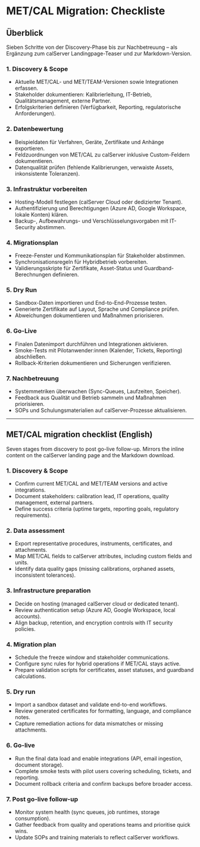 # MET/CAL Migration: Checkliste

## Überblick
Sieben Schritte von der Discovery-Phase bis zur Nachbetreuung – als Ergänzung zum calServer Landingpage-Teaser und zur Markdown-Version.

### 1. Discovery & Scope
- Aktuelle MET/CAL- und MET/TEAM-Versionen sowie Integrationen erfassen.
- Stakeholder dokumentieren: Kalibrierleitung, IT-Betrieb, Qualitätsmanagement, externe Partner.
- Erfolgskriterien definieren (Verfügbarkeit, Reporting, regulatorische Anforderungen).

### 2. Datenbewertung
- Beispieldaten für Verfahren, Geräte, Zertifikate und Anhänge exportieren.
- Feldzuordnungen von MET/CAL zu calServer inklusive Custom-Feldern dokumentieren.
- Datenqualität prüfen (fehlende Kalibrierungen, verwaiste Assets, inkonsistente Toleranzen).

### 3. Infrastruktur vorbereiten
- Hosting-Modell festlegen (calServer Cloud oder dedizierter Tenant).
- Authentifizierung und Berechtigungen (Azure AD, Google Workspace, lokale Konten) klären.
- Backup-, Aufbewahrungs- und Verschlüsselungsvorgaben mit IT-Security abstimmen.

### 4. Migrationsplan
- Freeze-Fenster und Kommunikationsplan für Stakeholder abstimmen.
- Synchronisationsregeln für Hybridbetrieb vorbereiten.
- Validierungsskripte für Zertifikate, Asset-Status und Guardband-Berechnungen definieren.

### 5. Dry Run
- Sandbox-Daten importieren und End-to-End-Prozesse testen.
- Generierte Zertifikate auf Layout, Sprache und Compliance prüfen.
- Abweichungen dokumentieren und Maßnahmen priorisieren.

### 6. Go-Live
- Finalen Datenimport durchführen und Integrationen aktivieren.
- Smoke-Tests mit Pilotanwender:innen (Kalender, Tickets, Reporting) abschließen.
- Rollback-Kriterien dokumentieren und Sicherungen verifizieren.

### 7. Nachbetreuung
- Systemmetriken überwachen (Sync-Queues, Laufzeiten, Speicher).
- Feedback aus Qualität und Betrieb sammeln und Maßnahmen priorisieren.
- SOPs und Schulungsmaterialien auf calServer-Prozesse aktualisieren.

---

## MET/CAL migration checklist (English)
Seven stages from discovery to post go-live follow-up. Mirrors the inline content on the calServer landing page and the Markdown download.

### 1. Discovery & Scope
- Confirm current MET/CAL and MET/TEAM versions and active integrations.
- Document stakeholders: calibration lead, IT operations, quality management, external partners.
- Define success criteria (uptime targets, reporting goals, regulatory requirements).

### 2. Data assessment
- Export representative procedures, instruments, certificates, and attachments.
- Map MET/CAL fields to calServer attributes, including custom fields and units.
- Identify data quality gaps (missing calibrations, orphaned assets, inconsistent tolerances).

### 3. Infrastructure preparation
- Decide on hosting (managed calServer cloud or dedicated tenant).
- Review authentication setup (Azure AD, Google Workspace, local accounts).
- Align backup, retention, and encryption controls with IT security policies.

### 4. Migration plan
- Schedule the freeze window and stakeholder communications.
- Configure sync rules for hybrid operations if MET/CAL stays active.
- Prepare validation scripts for certificates, asset statuses, and guardband calculations.

### 5. Dry run
- Import a sandbox dataset and validate end-to-end workflows.
- Review generated certificates for formatting, language, and compliance notes.
- Capture remediation actions for data mismatches or missing attachments.

### 6. Go-live
- Run the final data load and enable integrations (API, email ingestion, document storage).
- Complete smoke tests with pilot users covering scheduling, tickets, and reporting.
- Document rollback criteria and confirm backups before broader access.

### 7. Post go-live follow-up
- Monitor system health (sync queues, job runtimes, storage consumption).
- Gather feedback from quality and operations teams and prioritise quick wins.
- Update SOPs and training materials to reflect calServer workflows.

